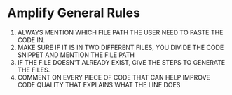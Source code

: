 # Amplify General Rules

1. ALWAYS MENTION WHICH FILE PATH THE USER NEED TO PASTE THE CODE IN.
2. MAKE SURE IF IT IS IN TWO DIFFERENT FILES, YOU DIVIDE THE CODE SNIPPET AND MENTION THE FILE PATH
3. IF THE FILE DOESN'T ALREADY EXIST, GIVE THE STEPS TO GENERATE THE FILES.
4. COMMENT ON EVERY PIECE OF CODE THAT CAN HELP IMPROVE CODE QUALITY THAT EXPLAINS WHAT THE LINE DOES
